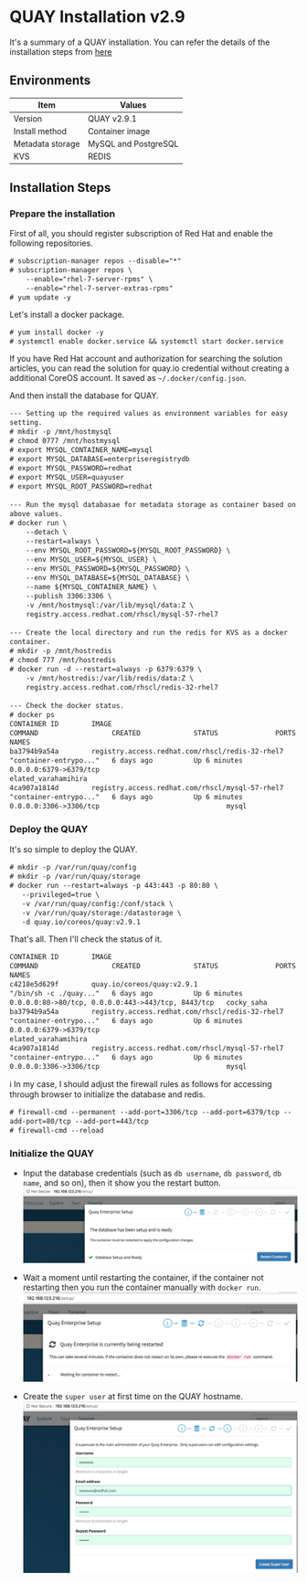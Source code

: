 # QUAY Installation v2.9

It's a summary of a QUAY installation. You can refer the details of the installation steps from [here](https://access.redhat.com/documentation/en-us/red_hat_quay/2.9/html-single/getting_started_with_red_hat_quay/index)

## Environments
Item|Values
-|-
Version| QUAY v2.9.1
Install method| Container image
Metadata storage|MySQL and PostgreSQL
KVS|REDIS

## Installation Steps

### Prepare the installation

First of all, you should register subscription of Red Hat and enable the following repositories.
~~~
# subscription-manager repos --disable="*"
# subscription-manager repos \
    --enable="rhel-7-server-rpms" \
    --enable="rhel-7-server-extras-rpms"
# yum update -y
~~~

Let's install a docker package.
~~~
# yum install docker -y
# systemctl enable docker.service && systemctl start docker.service
~~~

If you have Red Hat account and authorization for searching the solution articles, you can read the solution for quay.io credential without creating a additional CoreOS account. It saved as `~/.docker/config.json`.

And then install the database for QUAY.

~~~
--- Setting up the required values as environment variables for easy setting.
# mkdir -p /mnt/hostmysql
# chmod 0777 /mnt/hostmysql
# export MYSQL_CONTAINER_NAME=mysql
# export MYSQL_DATABASE=enterpriseregistrydb
# export MYSQL_PASSWORD=redhat
# export MYSQL_USER=quayuser
# export MYSQL_ROOT_PASSWORD=redhat

--- Run the mysql databasae for metadata storage as container based on above values.
# docker run \
    --detach \
    --restart=always \
    --env MYSQL_ROOT_PASSWORD=${MYSQL_ROOT_PASSWORD} \
    --env MYSQL_USER=${MYSQL_USER} \
    --env MYSQL_PASSWORD=${MYSQL_PASSWORD} \
    --env MYSQL_DATABASE=${MYSQL_DATABASE} \
    --name ${MYSQL_CONTAINER_NAME} \
    --publish 3306:3306 \
    -v /mnt/hostmysql:/var/lib/mysql/data:Z \
    registry.access.redhat.com/rhscl/mysql-57-rhel7

--- Create the local directory and run the redis for KVS as a docker container.
# mkdir -p /mnt/hostredis
# chmod 777 /mnt/hostredis
# docker run -d --restart=always -p 6379:6379 \
    -v /mnt/hostredis:/var/lib/redis/data:Z \
    registry.access.redhat.com/rhscl/redis-32-rhel7

--- Check the docker status.
# docker ps
CONTAINER ID        IMAGE                                             COMMAND                  CREATED             STATUS              PORTS                                                NAMES
ba3794b9a54a        registry.access.redhat.com/rhscl/redis-32-rhel7   "container-entrypo..."   6 days ago          Up 6 minutes        0.0.0.0:6379->6379/tcp                               elated_varahamihira
4ca907a1814d        registry.access.redhat.com/rhscl/mysql-57-rhel7   "container-entrypo..."   6 days ago          Up 6 minutes        0.0.0.0:3306->3306/tcp                               mysql
~~~

### Deploy the QUAY

It's so simple to deploy the QUAY.

~~~
# mkdir -p /var/run/quay/config
# mkdir -p /var/run/quay/storage
# docker run --restart=always -p 443:443 -p 80:80 \
   --privileged=true \
   -v /var/run/quay/config:/conf/stack \
   -v /var/run/quay/storage:/datastorage \
   -d quay.io/coreos/quay:v2.9.1
~~~

That's all. Then I'll check the status of it.

~~~
CONTAINER ID        IMAGE                                             COMMAND                  CREATED             STATUS              PORTS                                                NAMES
c4218e5d629f        quay.io/coreos/quay:v2.9.1                        "/bin/sh -c ./quay..."   6 days ago          Up 6 minutes        0.0.0.0:80->80/tcp, 0.0.0.0:443->443/tcp, 8443/tcp   cocky_saha
ba3794b9a54a        registry.access.redhat.com/rhscl/redis-32-rhel7   "container-entrypo..."   6 days ago          Up 6 minutes        0.0.0.0:6379->6379/tcp                               elated_varahamihira
4ca907a1814d        registry.access.redhat.com/rhscl/mysql-57-rhel7   "container-entrypo..."   6 days ago          Up 6 minutes        0.0.0.0:3306->3306/tcp                               mysql
~~~

:information_source: In my case, I should adjust the firewall rules as follows for accessing through browser to initialize the database and redis.
~~~
# firewall-cmd --permanent --add-port=3306/tcp --add-port=6379/tcp --add-port=80/tcp --add-port=443/tcp
# firewall-cmd --reload
~~~

### Initialize the QUAY

- Input the database credentials (such as `db username`, `db password`, `db name`, and so on), then it show you the restart button.
![Input the database credential](https://github.com/bysnupy/blog/blob/master/quay/images/input_db_cred.png)

- Wait a moment until restarting the container, if the container not restarting then you run the container manually with `docker run`.
![Waiting restart db](https://github.com/bysnupy/blog/blob/master/quay/images/waiting_restart_db.png)

- Create the `super user` at first time on the QUAY hostname.
![Create the superuser](https://github.com/bysnupy/blog/blob/master/quay/images/create_superuser.png)




